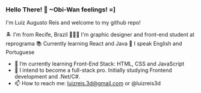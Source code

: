 ### Hello There! 👋 ~Obi-Wan feelings! =]
I'm Luiz Augusto Reis and welcome to my github repo!

🏝 I'm from Recife, Brazil
👩🏽‍🎓 I'm graphic designer and front-end student at reprograma
📚 Currently learning React and Java
💬 I speak English and Portuguese


- 🌱 I’m currently learning Front-End Stack: HTML, CSS and JavaScript
- 🔭 I intend to become a full-stack pro. Initially studying Frontend development and .Net/C#.
- 📫 How to reach me: luizreis.3d@gmail.com or @luizreis3d
